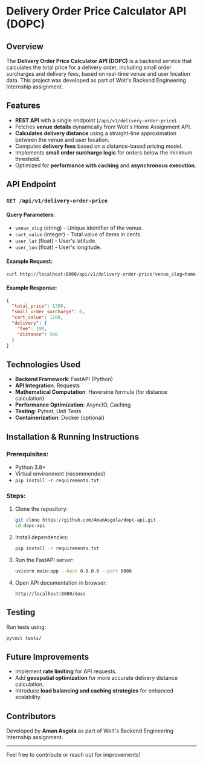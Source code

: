 # Delivery Order Price Calculator API (DOPC)

## Overview
The **Delivery Order Price Calculator API (DOPC)** is a backend service that calculates the total price for a delivery order, including small order surcharges and delivery fees, based on real-time venue and user location data. This project was developed as part of Wolt's Backend Engineering Internship assignment.

## Features
- **REST API** with a single endpoint (`/api/v1/delivery-order-price`).
- Fetches **venue details** dynamically from Wolt's Home Assignment API.
- **Calculates delivery distance** using a straight-line approximation between the venue and user location.
- Computes **delivery fees** based on a distance-based pricing model.
- Implements **small order surcharge logic** for orders below the minimum threshold.
- Optimized for **performance with caching** and **asynchronous execution**.

## API Endpoint
### `GET /api/v1/delivery-order-price`
#### Query Parameters:
- `venue_slug` (string) - Unique identifier of the venue.
- `cart_value` (integer) - Total value of items in cents.
- `user_lat` (float) - User's latitude.
- `user_lon` (float) - User's longitude.

#### Example Request:
```bash
curl http://localhost:8000/api/v1/delivery-order-price?venue_slug=home-assignment-venue-berlin&cart_value=1200&user_lat=52.5200&user_lon=13.4050
```

#### Example Response:
```json
{
  "total_price": 1390,
  "small_order_surcharge": 0,
  "cart_value": 1200,
  "delivery": {
    "fee": 190,
    "distance": 500
  }
}
```

## Technologies Used
- **Backend Framework**: FastAPI (Python)
- **API Integration**: Requests
- **Mathematical Computation**: Haversine formula (for distance calculation)
- **Performance Optimization**: AsyncIO, Caching
- **Testing**: Pytest, Unit Tests
- **Containerization**: Docker (optional)

## Installation & Running Instructions
### Prerequisites:
- Python 3.8+
- Virtual environment (recommended)
- `pip install -r requirements.txt`

### Steps:
1. Clone the repository:
   ```bash
   git clone https://github.com/AmanAsgola/dopc-api.git
   cd dopc-api
   ```
2. Install dependencies:
   ```bash
   pip install -r requirements.txt
   ```
3. Run the FastAPI server:
   ```bash
   uvicorn main:app --host 0.0.0.0 --port 8000
   ```
4. Open API documentation in browser:
   ```
   http://localhost:8000/docs
   ```

## Testing
Run tests using:
```bash
pytest tests/
```

## Future Improvements
- Implement **rate limiting** for API requests.
- Add **geospatial optimization** for more accurate delivery distance calculation.
- Introduce **load balancing and caching strategies** for enhanced scalability.

## Contributors
Developed by **Aman Asgola** as part of Wolt's Backend Engineering Internship assignment.

---
Feel free to contribute or reach out for improvements!

